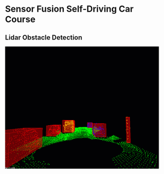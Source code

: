 # Sensor Fusion Self-Driving Car Course

## Lidar Obstacle Detection

<img src="media/ObstacleDetectionFPS.gif" width="700" height="400" />

